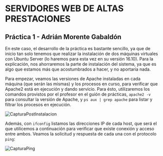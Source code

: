 # SERVIDORES WEB DE ALTAS PRESTACIONES
## Práctica 1 - Adrián Morente Gabaldón

En este caso, el desarrollo de la práctica es bastante sencillo, ya que de inicio
tan solo tenemos que realizar la instalación de dos máquinas virtuales con Ubuntu
Server (lo haremos para esta vez en su versión 16.10). Para la explicación, nos
ahorraremos la parte de instalación del sistema, ya que es algo que estamos más que
acostumbrados a hacer, y no aportaría nada.

Para empezar, veamos las versiones de Apache instaladas en cada máquina (que serán
las mismas) y los procesos en curso, para verificar que Apache2 está en ejecución
y dando servicio. Para ésto, utilizaremos los comandos provistos por el profesor
en el guión de prácticas, ```apache2 -v``` para consultar la versión de Apache, y
```ps aux | grep apache``` para listar y filtrar los procesos en ejecución.

![CapturaPostInstalacion](https://github.com/adrianmorente/SWAP_UGR/blob/master/Practicas/Practica1/CapturaPostInstalacion.png)

Además, con ```ifconfig``` listamos las direcciones IP de cada host, que será el
que utilicemos a continuación para verificar que existe conexión y acceso entre
ambos. Veamos la solicitud y respuesta de cada una con el protocolo ```ping```:

![CapturaPing](https://github.com/adrianmorente/SWAP_UGR/blob/master/Practicas/Practica1/CapturaPing.png)
